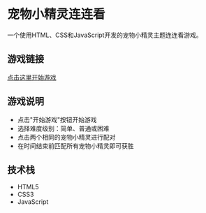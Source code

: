# 宠物小精灵连连看

一个使用HTML、CSS和JavaScript开发的宠物小精灵主题连连看游戏。

## 游戏链接

[点击这里开始游戏](https://maxcc-123.github.io/pokemon-lianliankan/)

## 游戏说明

- 点击"开始游戏"按钮开始游戏
- 选择难度级别：简单、普通或困难
- 点击两个相同的宠物小精灵进行配对
- 在时间结束前匹配所有宠物小精灵即可获胜

## 技术栈

- HTML5
- CSS3
- JavaScript
